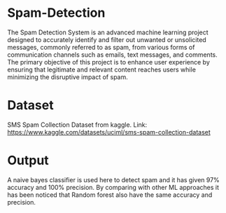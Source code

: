 # Spam-Detection
The Spam Detection System is an advanced machine learning project designed to accurately identify and filter out unwanted or unsolicited messages, commonly referred to as spam, from various forms of communication channels such as emails, text messages, and comments. The primary objective of this project is to enhance user experience by ensuring that legitimate and relevant content reaches users while minimizing the disruptive impact of spam.
# Dataset
SMS Spam Collection Dataset from kaggle. Link: https://www.kaggle.com/datasets/uciml/sms-spam-collection-dataset
# Output
A naive bayes classifier is used here to detect spam and it has given 97% accuracy and 100% precision. By comparing with other ML approaches it has been noticed that Random forest also have the same accuracy and precision.
